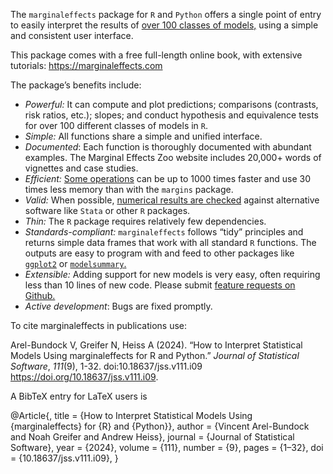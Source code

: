 

The `marginaleffects` package for `R` and `Python` offers a single point
of entry to easily interpret the results of [over 100 classes of
models,](https://marginaleffects.com/bonus/supported_models.html) using
a simple and consistent user interface.

This package comes with a free full-length online book, with extensive
tutorials: <https://marginaleffects.com>

The package’s benefits include:

- *Powerful:* It can compute and plot predictions; comparisons
  (contrasts, risk ratios, etc.); slopes; and conduct hypothesis and
  equivalence tests for over 100 different classes of models in `R`.
- *Simple:* All functions share a simple and unified interface.
- *Documented*: Each function is thoroughly documented with abundant
  examples. The Marginal Effects Zoo website includes 20,000+ words of
  vignettes and case studies.
- *Efficient:* [Some
  operations](https://marginaleffects.com/bonus/performance.html) can be
  up to 1000 times faster and use 30 times less memory than with the
  `margins` package.  
- *Valid:* When possible, [numerical results are
  checked](https://marginaleffects.com/bonus/supported_models.html)
  against alternative software like `Stata` or other `R` packages.
- *Thin:* The `R` package requires relatively few dependencies.
- *Standards-compliant:* `marginaleffects` follows “tidy” principles and
  returns simple data frames that work with all standard `R` functions.
  The outputs are easy to program with and feed to other packages like
  [`ggplot2`](https://marginaleffects.com/bonus/plot.html) or
  [`modelsummary`.](https://marginaleffects.com/bonus/tables.html)
- *Extensible:* Adding support for new models is very easy, often
  requiring less than 10 lines of new code. Please submit [feature
  requests on
  Github.](https://github.com/vincentarelbundock/marginaleffects/issues)
- *Active development*: Bugs are fixed promptly.

To cite marginaleffects in publications use:

Arel-Bundock V, Greifer N, Heiss A (2024). “How to Interpret Statistical
Models Using marginaleffects for R and Python.” *Journal of Statistical
Software*, *111*(9), 1-32. doi:10.18637/jss.v111.i09
<https://doi.org/10.18637/jss.v111.i09>.

A BibTeX entry for LaTeX users is

@Article{, title = {How to Interpret Statistical Models Using
{marginaleffects} for {R} and {Python}}, author = {Vincent Arel-Bundock
and Noah Greifer and Andrew Heiss}, journal = {Journal of Statistical
Software}, year = {2024}, volume = {111}, number = {9}, pages = {1–32},
doi = {10.18637/jss.v111.i09}, }

